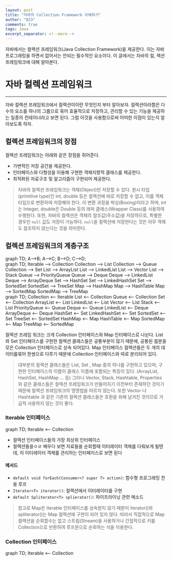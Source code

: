 ```yaml
---
layout: post
title: "자바의 Collection Framework 이해하기"
author: "023"
comments: true
tags: Java
excerpt_separator: <!--more-->
---
```


자바에서는 컬렉션 프레임워크(Java Collection Framework)을 제공한다. 이는 자바 프로그래밍을 하면서 없어서는 안되는 필수적인 요소이다.
이 글에서는 자바의 컬, 렉션 프레임워크에 대해 알아본다.

# 자바 컬렉션 프레임워크

<hr>

자바 컬렉션 프레임워크에서 컬렉션이이란 무엇인지 부터 알아보자. 
컬렉션이라함은 다수의 요소를 하나의 그룹으로 묶어 효율적으로 저장하고, 관리할 수 있는 기능을 제공하는 일종의 컨테이너라고 보면 된다. 
그럼 이것을 사용함으로써 어떠한 이점이 있는지 알아보도록 하자.

## 컬렉션 프레임워크의 장점

컬렉션 프레임워크는 아래와 같은 장점을 쥐어준다.

- 가변적인 저장 공간을 제공한다.
- 인터페이스와 다형성을 이용해 구현한 객체지향적 클래스를 제공한다.
- 최적화된 자료구조 및 알고리즘이 구현되어 제공한다.

> 자바의 컬렉션 프레임워크는 객체(Object)만 저장할 수 있다.
> 원시 타입(primitive type)인 int, double 등은 컬렉션에 바로 저장할 수 없고, 이를 객체 타입으로 변환하여 저장해야 한다. 
> 이 변환 과정을 박싱(Boxing)이라고 하며, int는 Integer, double은 Double 등의 래퍼 클래스(Wrapper Class)를 사용하여 수행된다.
> 또한, 자바의 컬렉션은 객체의 참조값(주소값)을 저장하므로, 특별한 경우인 `null` 값도 저장이 가능하다. 
> `null`을 컬렉션에 저장한다는 것은 아무 객체도 참조하지 않는다는 것을 의미한다.

## 컬렉션 프레임워크의 계층구조

<div class="mermaid"> 
  graph TD; A-->B; A-->C; B-->D; C-->D; 
</div>

<div class="mermaid"> 
    graph TD;
    Iterable --> Collection
    Collection --> List
    Collection --> Queue
    Collection --> Set
    List --> ArrayList
    List --> LinkedList
    List --> Vector
    List --> Stack
    Queue --> PriorityQueue
    Queue --> Deque
    Deque --> LinkedList
    Deque --> ArrayDeque
    Set --> HashSet
    Set --> LinkedHashSet
    Set --> SortedSet
    SortedSet --> TreeSet
    Map --> HashMap
    Map --> HashTable
    Map --> SortedMap
    SortedMap --> TreeMap

</div>

<div class="mermaid"> 
    graph TD;
    Collection <-- Iterable
    List <-- Collection
    Queue <-- Collection
    Set <-- Collection
    ArrayList <-- List
    LinkedList <-- List
    Vector <-- List
    Stack <-- List
    PriorityQueue <-- Queue
    Deque <-- Queue
    LinkedList <-- Deque
    ArrayDeque <-- Deque
    HashSet <-- Set
    LinkedHashSet <-- Set
    SortedSet <-- Set
    TreeSet <-- SortedSet
    HashMap <-- Map
    HashTable <-- Map
    SortedMap <-- Map
    TreeMap <-- SortedMap
</div>

컬렉션 프레임 워크는 크게 Collection 인터페이스와 Map 인터페이스로 나뉜다.
List와 Set 인터페이스를 구현한 컬렉션 클래스들은 공통부분이 많기 때문에, 공통된 붑분을 모은 Collection 인터페이스로 상속 되어있다.
Map 인터페이스 컬렉션들은 두 개의 데이터를묶어 한쌍으로 다루기 때문에 Collection 인터페이스와 따로 분리되어 있다.


> 대부분의 컬렉션 클래스들은 List, Set , Map 중의 하나를 구현하고 있으며, 구현한 인터페이스의 이름이 클래스 이름에 포함되는 특징이 있다. 
> (ArrayList, HashSet, HashMap ... 등) 그러나 Vector, Stack, Hashtable, Properties 와 같은 클래스들은 컬렉션 프레임워크가 만들어지기 이전부터 존재하던 것이기 때문에 컬렉션 프레임워크의 명명법을 따르지 않는다. 
> 또한 Vector 나 Hashtable 과 같은 기존의 컬렉션 클래스들은 호환을 위해 남겨진 것이므로 가급적 사용하지 않는 것이 좋다.

### Iterable 인터페이스

<div class="mermaid"> 
    graph TD;
    Iterable <-- Collection
</div>

- 컬렉션 인터페이스들의 가장 최상위 인터페이스
- 컬랙션들을ㅇㄹ 배우다 보면 자료들을 순회할때 이터레이터 객체를 다뤄보게 될텐데, 이 이터레이터 객체를 관리하는 인터페이스로 보면 된다

#### 메서드

- `default void forEach(Consumer<? super T> action)`: 함수형 프로그래밍 전용 루프
- `Iterator<T> iterator()`: 컬렉션에서 이터레이터를 구현
- `default Spliterator<T> splierator()`: 파이프라이닝 관련 메소드

> 참고로 Map은 iterable 인터페이스를 상속받지 않기 때문이 iterator()와 spliterator()는 Map 컬렉션에 구현이 되어 있지 않다. 
> 따라서 직접적으로 Map 컬렉션을 순회할수는 없고 스트림(Stream)을 사용하거나 간접적으로 키를 Collection으로 반환하여 루프문으로 순회하는 식을 이용한다.

### Collection 인터페이스

<div class="mermaid"> 
    graph TD;
    Iterable <-- Collection
</div>